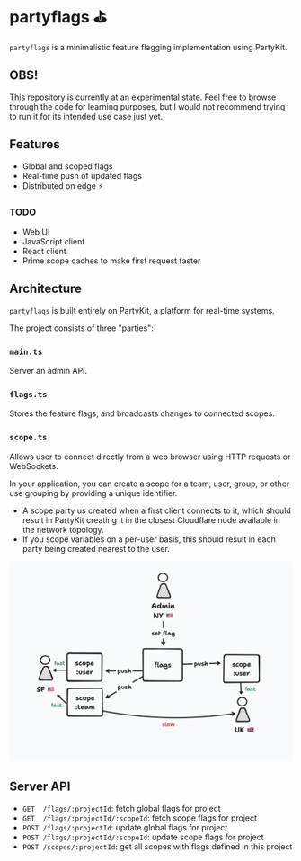 # partyflags ⛳️

`partyflags` is a minimalistic feature flagging implementation using PartyKit.

## OBS!

This repository is currently at an experimental state. Feel free to browse through the code for learning purposes, but I would not recommend trying to run it for its intended use case just yet.

## Features

- Global and scoped flags
- Real-time push of updated flags
- Distributed on edge ⚡️

### TODO

- Web UI
- JavaScript client
- React client
- Prime scope caches to make first request faster

## Architecture

`partyflags` is built entirely on PartyKit, a platform for real-time systems.

The project consists of three "parties":

### `main.ts`

Server an admin API.

### `flags.ts`

Stores the feature flags, and broadcasts changes to connected scopes.

### `scope.ts`

Allows user to connect directly from a web browser using HTTP requests or WebSockets.

In your application, you can create a scope for a team, user, group, or other use grouping by providing a unique identifier.

- A scope party us created when a first client connects to it, which should result in PartyKit creating it in the closest Cloudflare node available in the network topology.
- If you scope variables on a per-user basis, this should result in each party being created nearest to the user.

![](docs/partyflags-scopes.png)

## Server API

*  `GET  /flags/:projectId`: fetch global flags for project
*  `GET  /flags/:projectId/:scopeId`: fetch scope flags for project
*  `POST /flags/:projectId`: update global flags for project
*  `POST /flags/:projectId/:scopeId`: update scope flags for project
*  `POST /scopes/:projectId`: get all scopes with flags defined in this project



